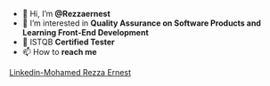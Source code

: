 - 👋 Hi, I’m<strong> @Rezzaernest </strong>
- 👀 I’m interested in <strong>Quality Assurance on Software Products and Learning Front-End Development </strong>
- 🌱 ISTQB <strong>Certified Tester</strong>
- 📫 How to <strong>reach me</strong>
<div class="badge-base LI-profile-badge" data-locale="en_US" data-size="medium" data-theme="light" data-type="VERTICAL" data-vanity="mohamed-rezza-ernest" data-version="v1"><a class="badge-base__link LI-simple-link" href="https://za.linkedin.com/in/mohamed-rezza-ernest?trk=profile-badge">Linkedin-Mohamed Rezza Ernest</a></div>

<!---
<script src="https://platform.linkedin.com/badges/js/profile.js" async defer type="text/javascript"></script>
Rezzaernest/Rezzaernest is a ✨ special ✨ repository because its `README.md` (this file) appears on your GitHub profile.
You can click the Preview link to take a look at your changes.
--->
